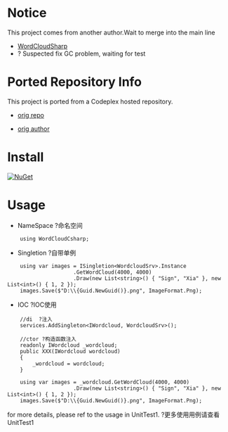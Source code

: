 # Notice
This project comes from another author.Wait to merge into the main line

* [WordCloudSharp](https://github.com/AmmRage/WordCloudSharp)
* ?  Suspected fix GC problem, waiting for test

# Ported Repository Info

This project is ported from a Codeplex hosted repository.

* [orig repo](http://wordcloud.codeplex.com/)

* [orig author](http://www.codeplex.com/site/users/view/briancullen)

# Install

[![NuGet](https://img.shields.io/nuget/v/WordCloudCsharp.svg)](https://www.nuget.org/packages/WordCloudCsharp)

# Usage
* NameSpace ?命名空间
```
    using WordCloudCsharp;
```
* Singletion ?自带单例
```
    using var images = ISingletion<WordcloudSrv>.Instance
                     .GetWordCloud(4000, 4000)
                     .Draw(new List<string>() { "Sign", "Xia" }, new List<int>() { 1, 2 });
    images.Save($"D:\\{Guid.NewGuid()}.png", ImageFormat.Png);
```
* IOC ?IOC使用
```
    //di  ?注入
    services.AddSingleton<IWordcloud, WordcloudSrv>();

    //ctor ?构造函数注入
    readonly IWordcloud _wordcloud;
    public XXX(IWordcloud wordcloud)
    {
        _wordcloud = wordcloud;
    }
    
    using var images = _wordcloud.GetWordCloud(4000, 4000)
                     .Draw(new List<string>() { "Sign", "Xia" }, new List<int>() { 1, 2 });
    images.Save($"D:\\{Guid.NewGuid()}.png", ImageFormat.Png);
```
for more details, please ref to the usage in UnitTest1. ?更多使用用例请查看 UnitTest1
